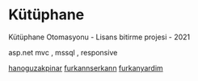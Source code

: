 # Kütüphane

Kütüphane Otomasyonu - Lisans bitirme projesi - 2021

asp.net mvc , mssql , responsive


[hanoguzakpinar](https://github.com/hanoguzakpinar)
[furkannserkann](https://github.com/furkannserkann)
[furkanyardim](https://www.instagram.com/furkanyardm/)
